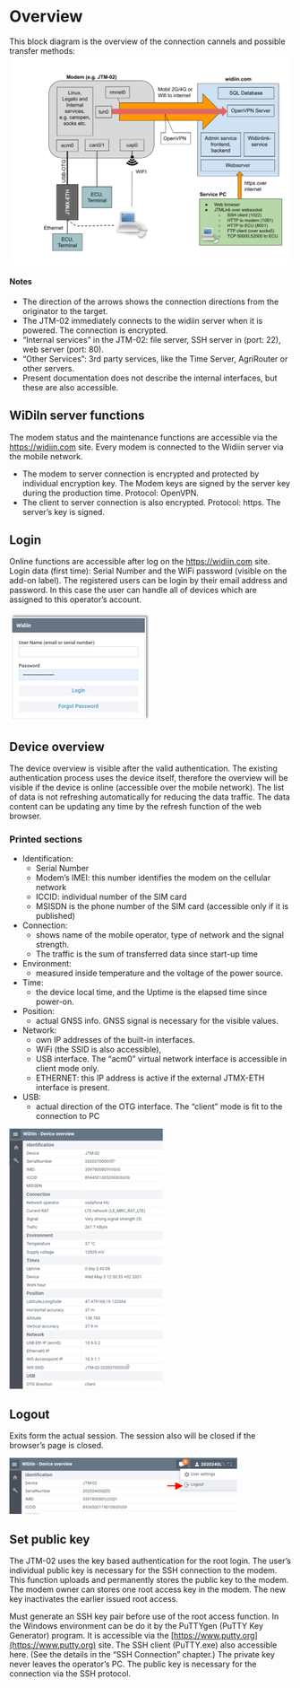 # Overview
This block diagram is the overview of the connection cannels and possible transfer methods:
![widiin_overview](imgs/widiin_overview.svg)
#### Notes
*   The direction of the arrows shows the connection directions from the originator to the target. 
*   The JTM-02 immediately connects to the widiin server when it is powered. The connection is encrypted. 
*   “Internal services” in the JTM-02: file server, SSH server in (port: 22), web server (port: 80).
*   “Other Services”: 3rd party services, like the Time Server, AgriRouter or other servers.
*   Present documentation does not describe the internal interfaces, but these are also accessible.

## WiDiIn server functions
The modem status and the maintenance functions are accessible via the https://widiin.com site.
Every modem is connected to the Widiin server via the mobile network. 

*	The modem to server connection is encrypted and protected by individual encryption key. 
    The Modem keys are signed by the server key during the production time. Protocol: OpenVPN. 
*	The client to server connection is also encrypted. Protocol: https. The server’s key is signed. 


## Login
Online functions are accessible after log on the https://widiin.com site.
Login data (first time): Serial Number and the WiFi password (visible on the add-on label).
The registered users can be login by their email address and password. In this case the user can handle all of devices which are assigned to this operator’s account.

![login](imgs/login.png)

## Device overview
The device overview is visible after the valid authentication. The existing authentication process uses the device itself, therefore the overview will be visible if the device is online (accessible over the mobile network).
The list of data is not refreshing automatically for reducing the data traffic. The data content can be updating any time by the refresh function of the web browser. 

### Printed sections
- Identification:
    - Serial Number 
    - Modem’s IMEI: this number identifies the modem on the cellular network
    - ICCID: individual number of the SIM card
    - MSISDN is the phone number of the SIM card (accessible only if it is published)
- Connection: 
    - shows name of the mobile operator, type of network and the signal strength. 
    - The traffic is the sum of transferred data since start-up time
- Environment: 
    - measured inside temperature and the voltage of the power source.
- Time: 
    - the device local time, and the Uptime is the elapsed time since power-on. 
- Position: 
    - actual GNSS info. GNSS signal is necessary for the visible values.  
- Network: 
    - own IP addresses of the built-in interfaces. 
    - WiFi (the SSID is also accessible), 
    - USB interface. The “acm0” virtual network interface is accessible in client mode only. 
    - ETHERNET: this IP address is active if the external JTMX-ETH interface is present. 
- USB: 
    - actual direction of the OTG interface. The “client” mode is fit to the connection to PC

![device_overview](imgs/device_overview.png)

##	Logout
Exits form the actual session. The session also will be closed if the browser’s page is closed.

![logout](imgs/logout.png)

## Set public key
The JTM-02 uses the key based authentication for the root login. The user’s individual public key is necessary for the SSH connection to the modem. This function uploads and permanently stores the public key to the modem. The modem owner can stores one root access key in the modem. The new key inactivates the earlier issued root access. 

Must generate an SSH key pair before use of the root access function. In the Windows environment can be do it by the PuTTYgen (PuTTY Key Generator) program. 
It is accessible via the [https://www.putty.org](https://www.putty.org)  site. The SSH client (PuTTY.exe) also accessible here.
(See the details in the “SSH Connection” chapter.) The private key never leaves the operator’s PC. The public key is necessary for the connection via the SSH protocol. 
